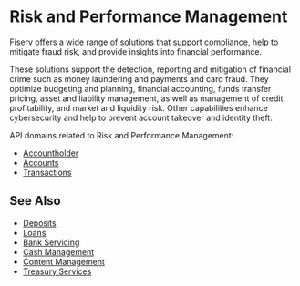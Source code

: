 # Risk and Performance Management

Fiserv offers a wide range of solutions that support compliance, help to mitigate fraud risk, and provide insights into financial performance. 


These solutions support the detection, reporting and mitigation of financial crime such as money laundering and payments and card fraud. They optimize budgeting and planning, financial accounting, funds transfer pricing, asset and liability management, as well as management of credit, profitability, and market and liquidity risk. Other capabilities enhance cybersecurity and help to prevent account takeover and identity theft. 

API domains related to Risk and Performance Management: 
- [Accountholder](?path=docs/fintechs/accountholder.md "Click to open")
- [Accounts](?path=docs/fintechs/accounts..md "Click to open")
- [Transactions](?path=docs/fintechs/transactions..md "Click to open")


## See Also
- [Deposits](?path=docs/banks-and-CU/deposits.md "Click to open")
- [Loans](?path=docs/banks-and-CU/loans.md "Click to open")
- [Bank Servicing](?path=docs/banks-and-CU/bank-servicing.md "Click to open")
- [Cash Management](?path=docs/banks-and-CU/cash-mgt.md "Click to open")
- [Content Management](?path=docs/banks-and-CU/content-mgt.md "Click to open")
- [Treasury Services](?path=docs/banks-and-CU/treasury-services.md "Click to open")

